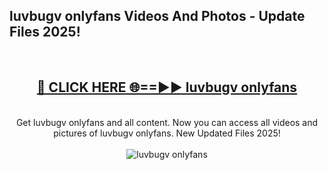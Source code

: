 <h2>luvbugv onlyfans Videos And Photos - Update Files 2025!</h2>
<br>
<div align="center">
<h2><a href="https://linkcuts.com/hfmhzwbr" rel="nofollow">🔴 CLICK HERE 🌐==►► luvbugv onlyfans</a></h2>
<br>
Get luvbugv onlyfans and all content. Now you can access all videos and pictures of luvbugv onlyfans. New Updated Files 2025!
<br>
<br>
<a href="https://linkcuts.com/hfmhzwbr" rel="nofollow" data-target="animated-image.originalLink"><img src="https://i.ibb.co.com/WyWwxjT/player-gif2.gif" alt="luvbugv onlyfans" style="max-width: 100%; display: inline-block;" data-target="animated-image.originalImage"></a>
</div>
<br>